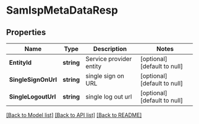 # SamlspMetaDataResp

## Properties
Name | Type | Description | Notes
------------ | ------------- | ------------- | -------------
**EntityId** | **string** | Service provider entity | [optional] [default to null]
**SingleSignOnUrl** | **string** | single sign on URL | [optional] [default to null]
**SingleLogoutUrl** | **string** | single log out url | [optional] [default to null]

[[Back to Model list]](../README.md#documentation-for-models) [[Back to API list]](../README.md#documentation-for-api-endpoints) [[Back to README]](../README.md)

